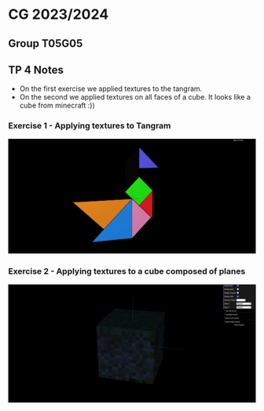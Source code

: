 # CG 2023/2024

## Group T05G05

## TP 4 Notes

- On the first exercise we applied textures to the tangram.
- On the second we applied textures on all faces of a cube. It looks like a cube from minecraft :))

### Exercise 1 - Applying textures to Tangram

![Screenshot 1](screenshots/cg-t05g05-tp4-1.png)

### Exercise 2 - Applying textures to a cube composed of planes

![Screenshot 2](screenshots/cg-t05g05-tp4-2.png)
